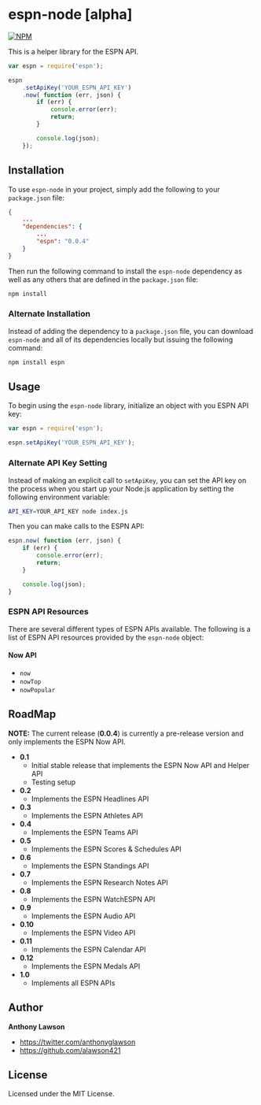 # espn-node [alpha]

[![NPM](https://nodei.co/npm/espn.png?downloads=true&stars=true)](https://nodei.co/npm/espn/)

This is a helper library for the ESPN API.

```javascript
var espn = require('espn');

espn
    .setApiKey('YOUR_ESPN_API_KEY')
    .now( function (err, json) {
        if (err) {
            console.error(err);
            return;
        }

        console.log(json);
    });
```

## Installation

To use `espn-node` in your project, simply add the following to your `package.json` file:

```json
{
    ...
    "dependencies": {
        ...
        "espn": "0.0.4"
    }
}
```

Then run the following command to install the `espn-node` dependency as well as any others that are defined in the
`package.json` file:

```bash
npm install
```

### Alternate Installation

Instead of adding the dependency to a `package.json` file, you can download `espn-node` and all of its dependencies
locally but issuing the following command:

```bash
npm install espn
```

## Usage

To begin using the `espn-node` library, initialize an object with you ESPN API key:

```javascript
var espn = require('espn');

espn.setApiKey('YOUR_ESPN_API_KEY');
```

### Alternate API Key Setting

Instead of making an explicit call to `setApiKey`, you can set the API key on the process when you start up your
Node.js application by setting the following environment variable:

```bash
API_KEY=YOUR_API_KEY node index.js
```

Then you can make calls to the ESPN API:

```javascript
espn.now( function (err, json) {
    if (err) {
        console.error(err);
        return;
    }

    console.log(json);
}
```

### ESPN API Resources

There are several different types of ESPN APIs available. The following is a list of ESPN API resources provided by the
`espn-node` object:

#### Now API

+ `now`
+ `nowTop`
+ `nowPopular`

## RoadMap

**NOTE:** The current release (**0.0.4**) is currently a pre-release version and only implements the ESPN Now API.

+ **0.1**
  + Initial stable release that implements the ESPN Now API and Helper API
  + Testing setup
+ **0.2**
  + Implements the ESPN Headlines API
+ **0.3**
  + Implements the ESPN Athletes API
+ **0.4**
  + Implements the ESPN Teams API
+ **0.5**
  + Implements the ESPN Scores & Schedules API
+ **0.6**
  + Implements the ESPN Standings API
+ **0.7**
  + Implements the ESPN Research Notes API
+ **0.8**
  + Implements the ESPN WatchESPN API
+ **0.9**
  + Implements the ESPN Audio API
+ **0.10**
  + Implements the ESPN Video API
+ **0.11**
  + Implements the ESPN Calendar API
+ **0.12**
  + Implements the ESPN Medals API
+ **1.0**
  + Implements all ESPN APIs

## Author

**Anthony Lawson**

+ <https://twitter.com/anthonyglawson>
+ <https://github.com/alawson421>

## License

Licensed under the MIT License.
